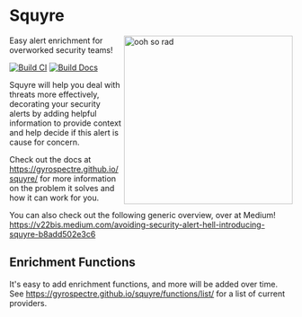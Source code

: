 # Squyre

<img src="https://media.giphy.com/media/l0MYylLtnC1ADCGys/giphy.gif" alt="ooh so rad" width="300" align="right" />

Easy alert enrichment for overworked security teams!

[![Build CI](https://github.com/gyrospectre/squyre/actions/workflows/build.yml/badge.svg)](https://github.com/gyrospectre/squyre/actions/workflows/build.yml)
[![Build Docs](https://github.com/gyrospectre/squyre/actions/workflows/gh-pages.yml/badge.svg)](https://github.com/gyrospectre/squyre/actions/workflows/gh-pages.yml)

Squyre will help you deal with threats more effectively, decorating your security alerts by adding helpful information to provide context and help decide if this alert is cause for concern.

Check out the docs at https://gyrospectre.github.io/squyre/ for more information on the problem it solves and how it can work for you.

You can also check out the following generic overview, over at Medium! https://v22bis.medium.com/avoiding-security-alert-hell-introducing-squyre-b8add502e3c6

## Enrichment Functions
It's easy to add enrichment functions, and more will be added over time. See https://gyrospectre.github.io/squyre/functions/list/ for a list of current providers.
